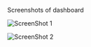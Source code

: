 Screenshots of dashboard


![ScreenShot 1](https://github.com/JiyaMore/DashBoard/assets/138679974/c6acd613-a956-4abe-8d6b-4a717de9f153)


![ScreenShot 2](https://github.com/JiyaMore/DashBoard/assets/138679974/a1c12c34-30e0-4f8e-9383-fee2c411d854)

